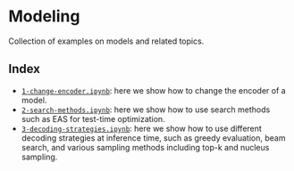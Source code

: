 # Modeling

Collection of examples on models and related topics.


## Index

- [`1-change-encoder.ipynb`](1-change-encoder.ipynb): here we show how to change the encoder of a model.
- [`2-search-methods.ipynb`](2-search-methods.ipynb): here we show how to use search methods such as EAS for test-time optimization.
- [`3-decoding-strategies.ipynb`](3-decoding-strategies.ipynb): here we show how to use different decoding strategies at inference time, such as greedy evaluation, beam search, and various sampling methods including top-k and nucleus sampling.